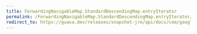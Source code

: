 ```yaml
---
title: ForwardingNavigableMap.StandardDescendingMap.entryIterator
permalink: /ForwardingNavigableMap.StandardDescendingMap.entryIterator/
redirect_to: https://guava.dev/releases/snapshot-jre/api/docs/com/google/common/collect/ForwardingNavigableMap.StandardDescendingMap.html#entryIterator--
---
```

